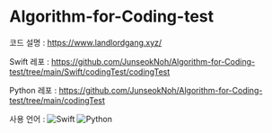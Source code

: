 # Algorithm-for-Coding-test

코드 설명 : https://www.landlordgang.xyz/

Swift 레포 : https://github.com/JunseokNoh/Algorithm-for-Coding-test/tree/main/Swift/codingTest/codingTest

Python 레포 : https://github.com/JunseokNoh/Algorithm-for-Coding-test/tree/main/codingTest

사용 언어 : 
 <img alt="Swift" src ="https://img.shields.io/badge/Python-3776AB.svg?&style=for-the-badge&logo=Python&logoColor=white"/>
 <img alt="Python" src ="https://img.shields.io/badge/Python-3776AB.svg?&style=for-the-badge&logo=Python&logoColor=white"/> 

